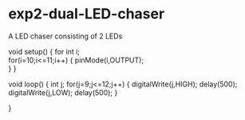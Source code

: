 # exp2-dual-LED-chaser
A LED chaser consisting of 2 LEDs

void setup() 
{
for int i;  
for(i=10;i<=11;i++)
{
  pinMode(i,OUTPUT);  
}
}

void loop() 
{
  int j;
  for(j=9;j<=12;j++)
  {
digitalWrite(j,HIGH);
delay(500);
digitalWrite(j,LOW);
delay(500);
  }

}
